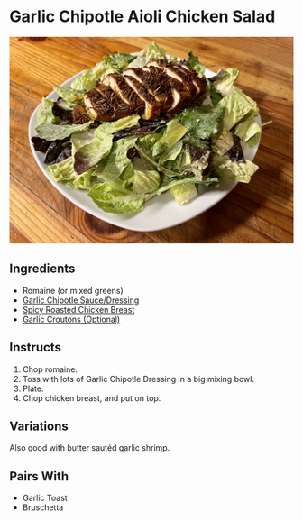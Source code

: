 # Garlic Chipotle Aioli Chicken Salad

![](Garlic_Chipotle_Aioli_Chicken.jpg)

## Ingredients

* Romaine (or mixed greens)
* [Garlic Chipotle Sauce/Dressing](/Sauces/Garlic_Chipotle_Aioli/readme.md)
* [Spicy Roasted Chicken Breast](/Mains/Spicy_Chili_Roasted_Chicked_Breast/readme.md)
* [Garlic Croutons (Optional)](../../Appetizers_and_Sides/Garlic_Croutons/readme.md)

## Instructs

1. Chop romaine.
2. Toss with lots of Garlic Chipotle Dressing in a big mixing bowl.
3. Plate.
4. Chop chicken breast, and put on top.

## Variations

Also good with butter sautéd garlic shrimp.

## Pairs With

* Garlic Toast
* Bruschetta

